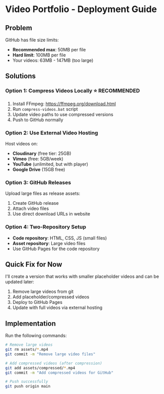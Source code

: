 # Video Portfolio - Deployment Guide

## Problem
GitHub has file size limits:
- **Recommended max**: 50MB per file
- **Hard limit**: 100MB per file
- Your videos: 63MB - 147MB (too large)

## Solutions

### Option 1: Compress Videos Locally ⭐ RECOMMENDED
1. Install FFmpeg: https://ffmpeg.org/download.html
2. Run `compress-videos.bat` script
3. Update video paths to use compressed versions
4. Push to GitHub normally

### Option 2: Use External Video Hosting
Host videos on:
- **Cloudinary** (free tier: 25GB)
- **Vimeo** (free: 5GB/week)
- **YouTube** (unlimited, but with player)
- **Google Drive** (15GB free)

### Option 3: GitHub Releases
Upload large files as release assets:
1. Create GitHub release
2. Attach video files
3. Use direct download URLs in website

### Option 4: Two-Repository Setup
- **Code repository**: HTML, CSS, JS (small files)
- **Asset repository**: Large video files
- Use GitHub Pages for the code repository

## Quick Fix for Now

I'll create a version that works with smaller placeholder videos and can be updated later:

1. Remove large videos from git
2. Add placeholder/compressed videos
3. Deploy to GitHub Pages
4. Update with full videos via external hosting

## Implementation

Run the following commands:

```bash
# Remove large videos
git rm assets/*.mp4
git commit -m "Remove large video files"

# Add compressed videos (after compression)
git add assets/compressed/*.mp4
git commit -m "Add compressed videos for GitHub"

# Push successfully
git push origin main
```
